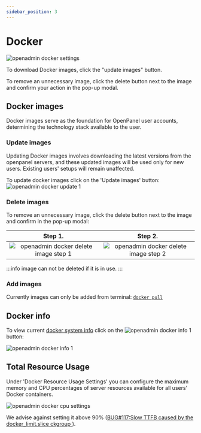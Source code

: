 ```yaml
---
sidebar_position: 3
---
```


# Docker

![openadmin docker settings](/img/admin/adminpanel_docker_settings.png)


To download Docker images, click the "update images" button.

To remove an unnecessary image, click the delete button next to the image and confirm your action in the pop-up modal.


## Docker images

Docker images serve as the foundation for OpenPanel user accounts, determining the technology stack available to the user.


### Update images

Updating Docker images involves downloading the latest versions from the openpanel servers, and these updated images will be used only for new users. Existing users' setups will remain unaffected.

To update docker images click on the 'Update images' button:
![openadmin docker update 1](/img/admin/openadmin_docker_update1.png) 

### Delete images

To remove an unnecessary image, click the delete button next to the image and confirm in the pop-up modal:

Step 1.             |  Step 2.
:-------------------------:|:-------------------------:
![openadmin docker delete image step 1](/img/admin/openadmin_docker_delete1.png)  |  ![openadmin docker delete image  step 2](/img/admin/openadmin_docker_delete2.png)


:::info
image can not be deleted if it is in use.
:::


### Add images

Currently images can only be added from terminal: [`docker pull`](https://docs.docker.com/reference/cli/docker/image/pull/)

## Docker info

To view current [docker system info](https://docs.docker.com/reference/cli/docker/system/info/) click on the ![openadmin docker info 1](/img/admin/openadmin_docker_info1.png) button:

![openadmin docker info 1](/img/admin/openadmin_docker_info2.png)


## Total Resource Usage

Under 'Docker Resource Usage Settings' you can configure the maximum memory and CPU percentages of server resources available for all users' Docker containers.

![openadmin docker cpu settings](/img/admin/openadmin_docker_cpu.png)

We advise against setting it above 90% ([BUG#117:Slow TTFB caused by the docker_limit.slice ckgroup ](https://github.com/stefanpejcic/OpenPanel/issues/117)).

